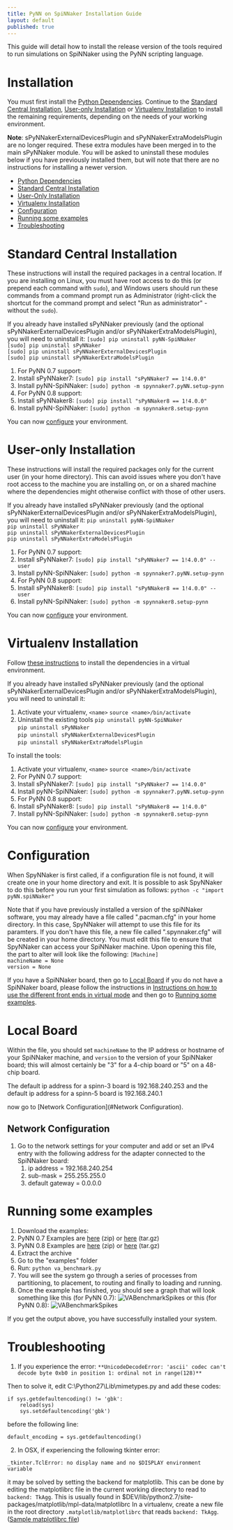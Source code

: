 ```yaml
---
title: PyNN on SpiNNaker Installation Guide
layout: default
published: true
---
```


This guide will detail how to install the release version of the tools required to run simulations on SpiNNaker using the PyNN scripting language.

# Installation

You must first install the [Python Dependencies](/common_pages/4.0.0/PythonInstall.html).  Continue to the [Standard Central Installation](#Central), [User-only Installation](#User) or [Virtualenv Installation](#Virtualenv) to install the remaining requirements, depending on the needs of your working environment.

__Note__: sPyNNakerExternalDevicesPlugin and sPyNNakerExtraModelsPlugin are no longer required.  These extra modules have been merged in to the main sPyNNaker module.  You will be asked to uninstall these modules below if you have previously installed them, but will note that there are no instructions for installing a newer version.

* [Python Dependencies](/common_pages/4.0.0/PythonInstall.html)
* [Standard Central Installation](#Central)
* [User-Only Installation](#User)
* [Virtualenv Installation](#Virtualenv)
* [Configuration](#Configuration)
* [Running some examples](#Examples)
* [Troubleshooting](#Trouble)


# <a name="Central"></a> Standard Central Installation
These instructions will install the required packages in a central location.  If you are installing on Linux, you must have root access to do this (or prepend each command with ```sudo```), and Windows users should run these commands from a command prompt run as Administrator (right-click the shortcut for the command prompt and select "Run as administrator" - without the ```sudo```).

If you already have installed sPyNNaker previously (and the optional sPyNNakerExternalDevicesPlugin and/or sPyNNakerExtraModelsPlugin), you will need to uninstall it:
```[sudo] pip uninstall pyNN-SpiNNaker```  
```[sudo] pip uninstall sPyNNaker```  
```[sudo] pip uninstall sPyNNakerExternalDevicesPlugin```  
```[sudo] pip uninstall sPyNNakerExtraModelsPlugin```

1. For PyNN 0.7 support:
  1. Install sPyNNaker7:
    ```[sudo] pip install "sPyNNaker7 == 1!4.0.0"```
  1. Install pyNN-SpiNNaker:
    ```[sudo] python -m spynnaker7.pyNN.setup-pynn```
1. For PyNN 0.8 support:
  1. Install sPyNNaker8:
    ```[sudo] pip install "sPyNNaker8 == 1!4.0.0"```
  1. Install pyNN-SpiNNaker:
    ```[sudo] python -m spynnaker8.setup-pynn```

You can now [configure](#Configuration) your environment.

# <a name="User"></a> User-only Installation
These instructions will install the required packages only for the current user (in your home directory).  This can avoid issues where you don't have root access to the machine you are installing on, or on a shared machine where the dependencies might otherwise conflict with those of other users.

If you already have installed sPyNNaker previously (and the optional sPyNNakerExternalDevicesPlugin and/or sPyNNakerExtraModelsPlugin), you will need to uninstall it:
```pip uninstall pyNN-SpiNNaker```  
```pip uninstall sPyNNaker```  
```pip uninstall sPyNNakerExternalDevicesPlugin```  
```pip uninstall sPyNNakerExtraModelsPlugin```

1. For PyNN 0.7 support:
  1. Install sPyNNaker7:
    ```[sudo] pip install "sPyNNaker7 == 1!4.0.0" --user```
  1. Install pyNN-SpiNNaker:
    ```[sudo] python -m spynnaker7.pyNN.setup-pynn```
1. For PyNN 0.8 support:
  1. Install sPyNNaker8:
    ```[sudo] pip install "sPyNNaker8 == 1!4.0.0" --user```
  1. Install pyNN-SpiNNaker:
    ```[sudo] python -m spynnaker8.setup-pynn```

You can now [configure](#Configuration) your environment.

# <a name="Virtualenv"></a> Virtualenv Installation
Follow [these instructions](/common_pages/4.0.0/VirtualEnv.html) to install the dependencies in a virtual environment.

If you already have installed sPyNNaker previously (and the optional sPyNNakerExternalDevicesPlugin and/or sPyNNakerExtraModelsPlugin), you will need to uninstall it:

1. Activate your virtualenv, ```<name>```
```source <name>/bin/activate```
1. Uninstall the existing tools
```pip uninstall pyNN-SpiNNaker```  
```pip uninstall sPyNNaker```  
```pip uninstall sPyNNakerExternalDevicesPlugin```  
```pip uninstall sPyNNakerExtraModelsPlugin```

To install the tools:

1. Activate your virtualenv, ```<name>```
```source <name>/bin/activate```
1. For PyNN 0.7 support:
  1. Install sPyNNaker7:
    ```[sudo] pip install "sPyNNaker7 == 1!4.0.0"```
  1. Install pyNN-SpiNNaker:
    ```[sudo] python -m spynnaker7.pyNN.setup-pynn```
1. For PyNN 0.8 support:
  1. Install sPyNNaker8:
    ```[sudo] pip install "sPyNNaker8 == 1!4.0.0"```
  1. Install pyNN-SpiNNaker:
    ```[sudo] python -m spynnaker8.setup-pynn```

You can now [configure](#Configuration) your environment.

# <a name="Configuration"></a> Configuration
When SpyNNaker is first called, if a configuration file is not found, it will create one in your home directory and exit.  It is possible to ask SpyNNaker to do this before you run your first simulation as follows:
```python -c "import pyNN.spiNNaker"```

Note that if you have previously installed a version of the spiNNaker software, you may already have a file called ".pacman.cfg" in your home directory.  In this case, SpyNNaker will attempt to use this file for its paramters.  If you don't have this file, a new file called ".spynnaker.cfg" will be created in your home directory.  You must edit this file to ensure that SpyNNaker can access your SpiNNaker machine.  Upon opening this file, the part to alter will look like the following:
```[Machine] ```  
```machineName = None ```  
```version = None ```

If you have a SpiNNaker board, then go to [Local Board](#LocalBoard) if you do not have a SpiNNaker board, please follow the instructions in [Instructions on how to use the different front ends in virtual mode](/common_pages/3.0.0/VirtualMode.html) and then go to [Running some examples](#Examples).

# <a name="LocalBoard"></a> Local Board

Within the file, you should set ```machineName``` to the IP address or hostname of your SpiNNaker machine, and ```version``` to the version of your SpiNNaker board; this will almost certainly be "3" for a 4-chip board or "5" on a 48-chip board.

The default ip address for a spinn-3 board is 192.168.240.253 and the default ip address for a spinn-5 board is 192.168.240.1

now go to [Network Configuration](#Network Configuration).

## <a name="Network Configuration"></a> Network Configuration

1. Go to the network settings for your computer and add or set an IPv4 entry with the following address for the adapter connected to the SpiNNaker board:
    1. ip address = 192.168.240.254
    2. sub-mask = 255.255.255.0
    3. default gateway = 0.0.0.0

# <a name="Examples"></a> Running some examples
1. Download the examples:
  1. PyNN 0.7 Examples are [here](https://github.com/SpiNNakerManchester/PyNN7Examples/archive/4.0.0.zip) (zip) or [here](https://github.com/SpiNNakerManchester/PyNN7Examples/archive/4.0.0.tar.gz) (tar.gz)
  1. PyNN 0.8 Examples are [here](https://github.com/SpiNNakerManchester/PyNN8Examples/archive/4.0.0.zip) (zip) or [here](https://github.com/SpiNNakerManchester/PyNN8Examples/archive/4.0.0.tar.gz) (tar.gz)
1. Extract the archive
1. Go to the "examples" folder
1. Run:
```python va_benchmark.py```
1. You will see the system go through a series of processes from partitioning, to placement, to routing and finally to loading and running.
1. Once the example has finished, you should see a graph that will look something like this (for PyNN 0.7):
![VABenchmarkSpikes](va7_benchmark.png)
or this (for PyNN 0.8):
![VABenchmarkSpikes](va8_benchmark.png)

If you get the output above, you have successfully installed your system.

# <a name="Trouble"></a> Troubleshooting

1. If you experience the error:
```**UnicodeDecodeError: 'ascii' codec can't decode byte 0xb0 in position 1: ordinal not in range(128)**```

Then to solve it, edit C:\Python27\Lib\mimetypes.py and add these codes:

    if sys.getdefaultencoding() != 'gbk':
        reload(sys)
        sys.setdefaultencoding('gbk')

before the following line:

    default_encoding = sys.getdefaultencoding()

2. In OSX, if experiencing the following tkinter error:

```_tkinter.TclError: no display name and no $DISPLAY environment variable```

 it may be solved by setting the backend for matplotlib. This can be done by editing the matplotlibrc file in the current working directory to read to ```backend: TkAgg```. This is usually found in $DEV/lib/python2.7/site-packages/matplotlib/mpl-data/matplotlibrc
 In a virtualenv, create a new file in the root directory ```.matplotlib/matplotlibrc``` that reads ```backend: TkAgg```. ([Sample matplotlibrc file](https://matplotlib.org/_static/matplotlibrc))

